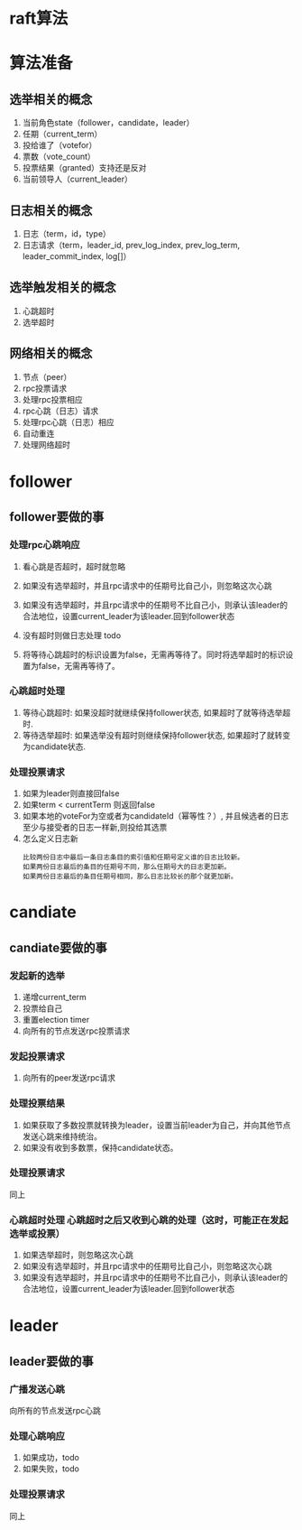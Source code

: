 # raft算法

# 算法准备

## 选举相关的概念

1. 当前角色state（follower，candidate，leader）
2. 任期（current_term）
3. 投给谁了（votefor）
4. 票数（vote_count）
5. 投票结果（granted）支持还是反对
6. 当前领导人（current_leader）

## 日志相关的概念
1. 日志（term，id，type）
2. 日志请求（term，leader_id, prev_log_index, prev_log_term, leader_commit_index, log[]）

## 选举触发相关的概念

1. 心跳超时
2. 选举超时

## 网络相关的概念

1. 节点（peer）
2. rpc投票请求
3. 处理rpc投票相应
4. rpc心跳（日志）请求
5. 处理rpc心跳（日志）相应
6. 自动重连
7. 处理网络超时

# follower

## follower要做的事

### 处理rpc心跳响应

1. 看心跳是否超时，超时就忽略
2. 如果没有选举超时，并且rpc请求中的任期号比自己小，则忽略这次心跳
3. 如果没有选举超时，并且rpc请求中的任期号不比自己小，则承认该leader的合法地位，设置current_leader为该leader.回到follower状态

4. 没有超时则做日志处理 todo
5. 将等待心跳超时的标识设置为false，无需再等待了。同时将选举超时的标识设置为false，无需再等待了。

### 心跳超时处理

1. 等待心跳超时: 如果没超时就继续保持follower状态, 如果超时了就等待选举超时.
2. 等待选举超时: 如果选举没有超时则继续保持follower状态, 如果超时了就转变为candidate状态.

### 处理投票请求

1. 如果为leader则直接回false
2. 如果term < currentTerm 则返回false
3. 如果本地的voteFor为空或者为candidateId（幂等性？）, 并且候选者的日志至少与接受者的日志一样新,则投给其选票
4. 怎么定义日志新
	```
	比较两份日志中最后一条日志条目的索引值和任期号定义谁的日志比较新。
	如果两份日志最后的条目的任期号不同，那么任期号大的日志更加新。
	如果两份日志最后的条目任期号相同，那么日志比较长的那个就更加新。
	```

# candiate

## candiate要做的事

### 发起新的选举

1. 递增current_term
2. 投票给自己
3. 重置election timer
4. 向所有的节点发送rpc投票请求

### 发起投票请求

1. 向所有的peer发送rpc请求

### 处理投票结果

1. 如果获取了多数投票就转换为leader，设置当前leader为自己，并向其他节点发送心跳来维持统治。
2. 如果没有收到多数票，保持candidate状态。

### 处理投票请求

同上

### 心跳超时处理 心跳超时之后又收到心跳的处理（这时，可能正在发起选举或投票）

1. 如果选举超时，则忽略这次心跳
2. 如果没有选举超时，并且rpc请求中的任期号比自己小，则忽略这次心跳
3. 如果没有选举超时，并且rpc请求中的任期号不比自己小，则承认该leader的合法地位，设置current_leader为该leader.回到follower状态

# leader

## leader要做的事

### 广播发送心跳

向所有的节点发送rpc心跳

### 处理心跳响应

1. 如果成功，todo
2. 如果失败，todo

### 处理投票请求

同上

